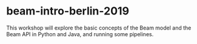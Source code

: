 # beam-intro-berlin-2019
This workshop will explore the basic concepts of the Beam model and the Beam API in Python and Java, and running some pipelines.

